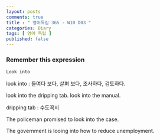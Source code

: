 ```yaml
---
layout: posts
comments: true
title : " 영어독립 365 - W10 D03 "
categories: Diary
tags: [ 영어 독립 ]
published: false
---
```


### Remember this expression

```text
Look into
```

look into
 : 들여다 보다, 살펴 보다, 조사하다, 검토하다.

look into the dripping tab.
look into the manual.

dripping tab
 : 수도꼭지

The policeman promised to look into the case.

The government is looing into how to reduce unemployment.
